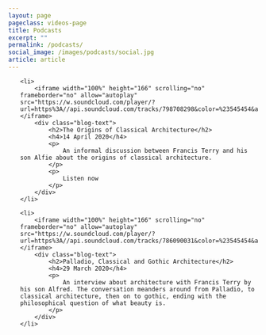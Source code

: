 ```yaml
---
layout: page
pageclass: videos-page
title: Podcasts
excerpt: ""
permalink: /podcasts/
social_image: /images/podcasts/social.jpg
article: article
---
```


<ul class="list blog">

	<li>
		<iframe width="100%" height="166" scrolling="no" frameborder="no" allow="autoplay" src="https://w.soundcloud.com/player/?url=https%3A//api.soundcloud.com/tracks/798708298&color=%23545454&auto_play=false&hide_related=false&show_comments=true&show_user=true&show_reposts=false&show_teaser=true"></iframe>
		<div class="blog-text">
			<h2>The Origins of Classical Architecture</h2>
			<h4>14 April 2020</h4>
			<p>
				An informal discussion between Francis Terry and his son Alfie about the origins of classical architecture.
			</p>
			<p>
				Listen now
			</p>
		</div>
	</li>
	
	<li>
		<iframe width="100%" height="166" scrolling="no" frameborder="no" allow="autoplay" src="https://w.soundcloud.com/player/?url=https%3A//api.soundcloud.com/tracks/786090031&color=%23545454&auto_play=false&hide_related=false&show_comments=true&show_user=true&show_reposts=false&show_teaser=true"></iframe>
		<div class="blog-text">
			<h2>Palladio, Classical and Gothic Architecture</h2>
			<h4>29 March 2020</h4>
			<p>
				An interview about architecture with Francis Terry by his son Alfred. The conversation meanders around from Palladio, to classical architecture, then on to gothic, ending with the philosophical question of what beauty is.
			</p>
		</div>
	</li>
	
</ul>